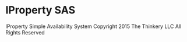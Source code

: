 # IProperty SAS
IProperty Simple Availability System
Copyright 2015 The Thinkery LLC 
All Rights Reserved
